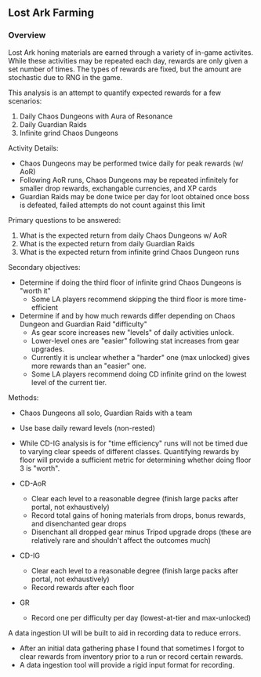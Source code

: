 ## Lost Ark Farming

### Overview
Lost Ark honing materials are earned through a variety of in-game activites.
While these activities may be repeated each day, rewards are only given a set number of times.
The types of rewards are fixed, but the amount are stochastic due to RNG in the game.

This analysis is an attempt to quantify expected rewards for a few scenarios:
1. Daily Chaos Dungeons with Aura of Resonance
1. Daily Guardian Raids
1. Infinite grind Chaos Dungeons

Activity Details:
- Chaos Dungeons may be performed twice daily for peak rewards (w/ AoR)
- Following AoR runs, Chaos Dungeons may be repeated infinitely for smaller drop rewards, exchangable currencies, and XP cards
- Guardian Raids may be done twice per day for loot obtained once boss is defeated, failed attempts do not count against this limit

Primary questions to be answered:
1. What is the expected return from daily Chaos Dungeons w/ AoR
1. What is the expected return from daily Guardian Raids
1. What is the expected return from infinite grind Chaos Dungeon runs

Secondary objectives:
- Determine if doing the third floor of infinite grind Chaos Dungeons is "worth it"
    - Some LA players recommend skipping the third floor is more time-efficient
- Determine if and by how much rewards differ depending on Chaos Dungeon and Guardian Raid "difficulty"
    - As gear score increases new "levels" of daily activities unlock.
    - Lower-level ones are "easier" following stat increases from gear upgrades.
    - Currently it is unclear whether a "harder" one (max unlocked) gives more rewards than an "easier" one.
    - Some LA players recommend doing CD infinite grind on the lowest level of the current tier.

Methods:
- Chaos Dungeons all solo, Guardian Raids with a team
- Use base daily reward levels (non-rested)
- While CD-IG analysis is for "time efficiency" runs will not be timed due to varying clear speeds of different classes. Quantifying rewards by floor will provide a sufficient metric for determining whether doing floor 3 is "worth".

- CD-AoR
    - Clear each level to a reasonable degree (finish large packs after portal, not exhaustively)
    - Record total gains of honing materials from drops, bonus rewards, and disenchanted gear drops
    - Disenchant all dropped gear minus Tripod upgrade drops (these are relatively rare and shouldn't affect the outcomes much)

- CD-IG
    - Clear each level to a reasonable degree (finish large packs after portal, not exhaustively)
    - Record rewards after each floor 

- GR
    - Record one per difficulty per day (lowest-at-tier and max-unlocked)


A data ingestion UI will be built to aid in recording data to reduce errors.

- After an initial data gathering phase I found that sometimes I forgot to clear rewards from inventory prior to a run or record certain rewards.
- A data ingestion tool will provide a rigid input format for recording.